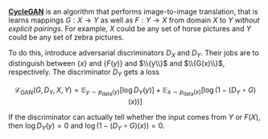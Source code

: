 **[CycleGAN](https://junyanz.github.io/CycleGAN/)** is an algorithm that performs image-to-image translation, that is learns mappings $G: X \to Y$ as well as $F: Y \to X$ from domain $X$ to $Y$ _without explicit pairings_. For example, $X$ could be any set of horse pictures and $Y$ could be any set of zebra pictures. 

To do this, introduce adversarial discriminators $D_X$ and $D_Y$. Their jobs are to distinguish between $\{x\}$ and $\{F(y)\}$ and $\\{y\\}$ and $\\{G(x)\\}$, respectively. The discriminator $D_Y$ gets a loss

$$
\mathcal{L}_{\text{GAN}}(G, D_Y, X, Y) = \mathbb{E}_{y \sim p_{\text{data}}(y)}\left[\log D_Y(y)\right] + \mathbb{E}_{x \sim p_{\text{data}}(x)}\left[\log\left( 1 - (D_Y\circ G)(x) \right)\right]
$$

If the discriminator can actually tell whether the input comes from $Y$ or $F(X)$, then $\log D_Y(y) = 0$ and $\log(1-(D_Y \circ G)(x)) = 0$.